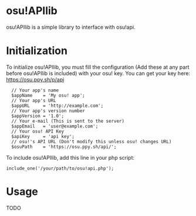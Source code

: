 osu!APIlib
===========

osu!APIlib is a simple library to interface with osu!api.

Initialization
==============

To initialize osu!APIlib, you must fill the configuration (Add these at any part before osu!APIlib is included) with your osu! key. You can get your key here: https://osu.ppy.sh/p/api

````
  // Your app's name
  $appName    = 'My osu! app';
  // Your app's URL
  $appURL     = 'http://example.com';
  // Your app's version number
  $appVersion = '1.0';
  // Your e-mail (This is sent to the server)
  $appEmail   = 'user@example.com';
  // Your osu! API Key
  $apiKey     = 'api key';
  // osu!'s API URL (Don't modify this unless osu! changes URL)
  $osuPath    = 'https://osu.ppy.sh/api/';
````

To include osu!APIlib, add this line in your php script:
````
include_one('/your/path/to/osu!api.php');
````

Usage
=====

TODO
